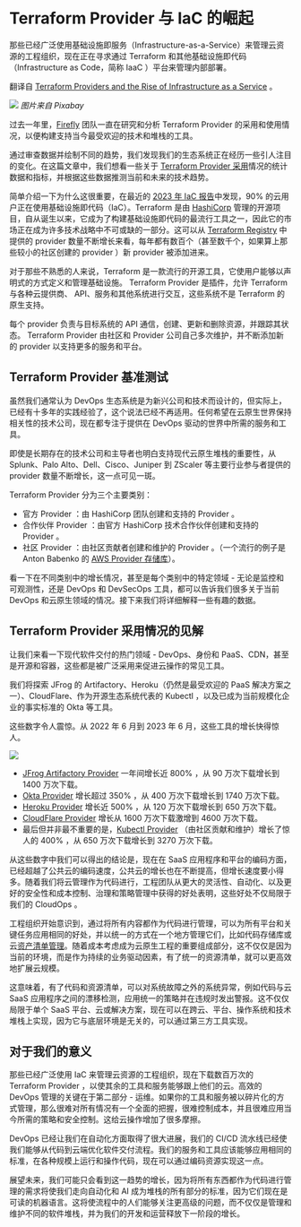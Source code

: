 # Terraform Provider 与 IaC 的崛起

那些已经广泛使用基础设施即服务（Infrastructure-as-a-Service）来管理云资源的工程组织，现在正在寻求通过 Terraform 和其他基础设施即代码（Infrastructure as Code，简称 IaaC ）平台来管理内部部署。

翻译自 [Terraform Providers and the Rise of Infrastructure as a Service](https://thenewstack.io/terraform-providers-and-the-rise-of-infrastructure-as-a-service/) 。

![](https://cdn.thenewstack.io/media/2023/07/c2f45fa8-cloud-computing-g457678229_1280-1024x576.jpg)
*图片来自 Pixabay*

过去一年里，[Firefly](https://gofirefly.io/) 团队一直在研究和分析 Terraform Provider 的采用和使用情况，以便构建支持当今最受欢迎的技术和堆栈的工具。

通过审查数据并绘制不同的趋势，我们发现我们的生态系统正在经历一些引人注目的变化。在这篇文章中，我们想看一些关于 [Terraform Provider 采用](https://thenewstack.io/terraforms-best-practices-and-pitfalls/)情况的统计数据和指标，并根据这些数据推测当前和未来的技术趋势。

简单介绍一下为什么这很重要，在最近的 [2023 年 IaC 报告](http://gofirefly.io/state-of-iac)中发现，90% 的云用户正在使用基础设施即代码（IaC）。Terraform 是由 [HashiCorp](https://www.hashicorp.com/?utm_content=inline-mention) 管理的开源项目，自从诞生以来，它成为了构建基础设施即代码的最流行工具之一，因此它的市场正在成为许多技术战略中不可或缺的一部分。这可以从 [Terraform Registry](https://registry.terraform.io/browse/providers) 中提供的 provider 数量不断增长来看，每年都有数百个（甚至数千个，如果算上那些较小的社区创建的 provider ）新 provider 被添加进来。

对于那些不熟悉的人来说，Terraform 是一款流行的开源工具，它使用户能够以声明式的方式定义和管理基础设施。 Terraform Provider 是插件，允许 Terraform 与各种云提供商、 API、服务和其他系统进行交互，这些系统不是 Terraform 的原生支持。

每个 provider 负责与目标系统的 API 通信，创建、更新和删除资源，并跟踪其状态。 Terraform Provider 由社区和 Provider 公司自己多次维护，并不断添加新的 provider 以支持更多的服务和平台。

## Terraform Provider 基准测试

虽然我们通常认为 DevOps 生态系统是为新兴公司和技术而设计的，但实际上，已经有十多年的实践经验了，这个说法已经不再适用。任何希望在云原生世界保持相关性的技术公司，现在都专注于提供在 DevOps 驱动的世界中所需的服务和工具。

即使是长期存在的技术公司和主导者也明白支持现代云原生堆栈的重要性，从 Splunk、Palo Alto、Dell、Cisco、Juniper 到 ZScaler 等主要行业参与者提供的 provider 数量不断增长，这一点可见一斑。

Terraform Provider 分为三个主要类别：

- 官方 Provider ：由 HashiCorp 团队创建和支持的 Provider 。
- 合作伙伴 Provider ：由官方 HashiCorp 技术合作伙伴创建和支持的 Provider 。
- 社区 Provider ：由社区贡献者创建和维护的 Provider 。（一个流行的例子是 Anton Babenko 的 [AWS Provider 存储库](https://github.com/antonbabenko/terraform-provider-aws)）。

看一下在不同类别中的增长情况，甚至是每个类别中的特定领域 - 无论是监控和可观测性，还是 DevOps 和 DevSecOps 工具，都可以告诉我们很多关于当前 DevOps 和云原生领域的情况。接下来我们将详细解释一些有趣的数据。

## Terraform Provider 采用情况的见解

让我们来看一下现代软件交付的热门领域 - DevOps、身份和 PaaS、CDN，甚至是开源和容器，这些都是被广泛采用来促进云操作的常见工具。

我们将探索 JFrog 的 Artifactory、Heroku（仍然是最受欢迎的 PaaS 解决方案之一）、CloudFlare、作为开源生态系统代表的 Kubectl ，以及已成为当前规模化企业的事实标准的 Okta 等工具。

这些数字令人震惊。从 2022 年 6 月到 2023 年 6 月，这些工具的增长快得惊人。

![](https://cdn.thenewstack.io/media/2023/07/81a85ab1-np1.png)

- [JFrog Artifactory Provider](https://registry.terraform.io/providers/jfrog/artifactory/latest/docs) 一年间增长近 800% ，从 90 万次下载增长到 1400 万次下载。
- [Okta Provider](https://registry.terraform.io/providers/okta/okta/latest/docs) 增长超过 350% ，从 400 万次下载增长到 1740 万次下载。
- [Heroku Provider](https://registry.terraform.io/providers/heroku/heroku/latest/docs) 增长近 500% ，从 120 万次下载增长到 650 万次下载。
- [CloudFlare Provider](https://registry.terraform.io/providers/cloudflare/cloudflare/latest/docs) 增长从 1600 万次下载激增到 4600 万次下载。
- 最后但并非最不重要的是，[Kubectl Provider](https://registry.terraform.io/providers/gavinbunney/kubectl/latest/docs) （由社区贡献和维护）增长了惊人的 400% ，从 650 万次下载增长到 3270 万次下载。

从这些数字中我们可以得出的结论是，现在在 SaaS 应用程序和平台的编码方面，已经超越了公共云的编码速度，公共云的增长也在不断提高，但增长速度要小得多。随着我们将云管理作为代码进行，工程团队从更大的灵活性、自动化、以及更好的安全性和成本控制、治理和策略管理中获得的好处表明，这些好处不仅局限于我们的 CloudOps 。

工程组织开始意识到，通过将所有内容都作为代码进行管理，可以为所有平台和关键任务应用相同的好处，并以统一的方式在一个地方管理它们，比如代码存储库或云[资产清单管理](https://gofirefly.io/)。随着成本考虑成为云原生工程的重要组成部分，这不仅仅是因为当前的环境，而是作为持续的业务驱动因素，有了统一的资源清单，就可以更高效地扩展云规模。

这意味着，有了代码和资源清单，可以对系统故障之外的系统异常，例如代码与云 SaaS 应用程序之间的漂移检测，应用统一的策略并在违规时发出警报。这不仅仅局限于单个 SaaS 平台、云或解决方案，现在可以在跨云、平台、操作系统和技术堆栈上实现，因为它与底层环境是无关的，可以通过第三方工具实现。

## 对于我们的意义

那些已经广泛使用 IaC 来管理云资源的工程组织，现在下载数百万次的 Terraform Provider ，以使其余的工具和服务能够跟上他们的云。高效的 DevOps 管理的关键在于第二部分 - 运维。如果你的工具和服务被以碎片化的方式管理，那么很难对所有情况有一个全面的把握，很难控制成本，并且很难应用当今所需的策略和安全控制。这给云操作增加了很多摩擦。

DevOps 已经让我们在自动化方面取得了很大进展，我们的 CI/CD 流水线已经使我们能够从代码到云端优化软件交付流程。我们的服务和工具应该能够应用相同的标准，在各种规模上运行和操作代码，现在可以通过编码资源实现这一点。

展望未来，我们可能只会看到这一趋势的增长，因为将所有东西都作为代码进行管理的需求将使我们走向自动化和 AI 成为堆栈的所有部分的标准，因为它们现在是可读的机器语言。这将使流程中的人们能够关注更高级的问题，而不仅仅是管理和维护不同的软件堆栈，并为我们的开发和运营释放下一阶段的增长。